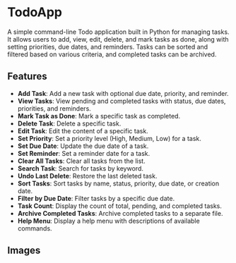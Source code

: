 # TodoApp

A simple command-line Todo application built in Python for managing tasks. It allows users to add, view, edit, delete, and mark tasks as done, along with setting priorities, due dates, and reminders. Tasks can be sorted and filtered based on various criteria, and completed tasks can be archived.

## Features

- **Add Task**: Add a new task with optional due date, priority, and reminder.
- **View Tasks**: View pending and completed tasks with status, due dates, priorities, and reminders.
- **Mark Task as Done**: Mark a specific task as completed.
- **Delete Task**: Delete a specific task.
- **Edit Task**: Edit the content of a specific task.
- **Set Priority**: Set a priority level (High, Medium, Low) for a task.
- **Set Due Date**: Update the due date of a task.
- **Set Reminder**: Set a reminder date for a task.
- **Clear All Tasks**: Clear all tasks from the list.
- **Search Task**: Search for tasks by keyword.
- **Undo Last Delete**: Restore the last deleted task.
- **Sort Tasks**: Sort tasks by name, status, priority, due date, or creation date.
- **Filter by Due Date**: Filter tasks by a specific due date.
- **Task Count**: Display the count of total, pending, and completed tasks.
- **Archive Completed Tasks**: Archive completed tasks to a separate file.
- **Help Menu**: Display a help menu with descriptions of available commands.

## Images
